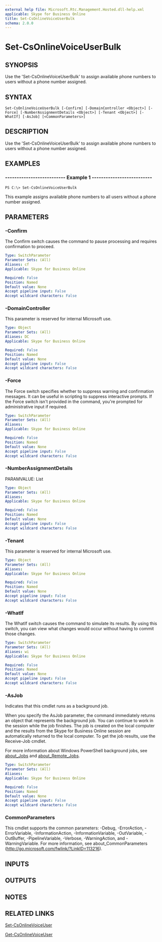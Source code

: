 ```yaml
---
external help file: Microsoft.Rtc.Management.Hosted.dll-help.xml
applicable: Skype for Business Online
title: Set-CsOnlineVoiceUserBulk
schema: 2.0.0
---
```


# Set-CsOnlineVoiceUserBulk

## SYNOPSIS
Use the 'Set-CsOnlineVoiceUserBulk' to assign available phone numbers to users without a phone number assigned.

## SYNTAX

```
Set-CsOnlineVoiceUserBulk [-Confirm] [-DomainController <Object>] [-Force] [-NumberAssignmentDetails <Object>] [-Tenant <Object>] [-WhatIf] [-AsJob] [<CommonParameters>]
```

## DESCRIPTION
Use the 'Set-CsOnlineVoiceUserBulk' to assign available phone numbers to users without a phone number assigned.

## EXAMPLES

### -------------------------- Example 1 --------------------------
```
PS C:\> Set-CsOnlineVoiceUserBulk
```

This example assigns available phone numbers to all users without a phone number assigned.


## PARAMETERS

### -Confirm
The Confirm switch causes the command to pause processing and requires confirmation to proceed.

```yaml
Type: SwitchParameter
Parameter Sets: (All)
Aliases: cf
Applicable: Skype for Business Online

Required: False
Position: Named
Default value: None
Accept pipeline input: False
Accept wildcard characters: False
```

### -DomainController
This parameter is reserved for internal Microsoft use.

```yaml
Type: Object
Parameter Sets: (All)
Aliases: DC
Applicable: Skype for Business Online

Required: False
Position: Named
Default value: None
Accept pipeline input: False
Accept wildcard characters: False
```

### -Force
The Force switch specifies whether to suppress warning and confirmation messages. 
It can be useful in scripting to suppress interactive prompts. 
If the Force switch isn't provided in the command, you're prompted for administrative input if required.

```yaml
Type: SwitchParameter
Parameter Sets: (All)
Aliases: 
Applicable: Skype for Business Online

Required: False
Position: Named
Default value: None
Accept pipeline input: False
Accept wildcard characters: False
```

### -NumberAssignmentDetails
PARAMVALUE: List

```yaml
Type: Object
Parameter Sets: (All)
Aliases: 
Applicable: Skype for Business Online

Required: False
Position: Named
Default value: None
Accept pipeline input: False
Accept wildcard characters: False
```

### -Tenant
This parameter is reserved for internal Microsoft use.

```yaml
Type: Object
Parameter Sets: (All)
Aliases: 
Applicable: Skype for Business Online

Required: False
Position: Named
Default value: None
Accept pipeline input: False
Accept wildcard characters: False
```

### -WhatIf
The WhatIf switch causes the command to simulate its results. 
By using this switch, you can view what changes would occur without having to commit those changes.

```yaml
Type: SwitchParameter
Parameter Sets: (All)
Aliases: wi
Applicable: Skype for Business Online

Required: False
Position: Named
Default value: None
Accept pipeline input: False
Accept wildcard characters: False
```

### -AsJob
Indicates that this cmdlet runs as a background job.

When you specify the AsJob parameter, the command immediately returns an object that represents the background job. You can continue to work in the session while the job finishes. The job is created on the local computer and the results from the Skype for Business Online session are automatically returned to the local computer. To get the job results, use the Receive-Job cmdlet.

For more information about Windows PowerShell background jobs, see [about_Jobs](https://docs.microsoft.com/en-us/powershell/module/microsoft.powershell.core/about/about_jobs?view=powershell-6) and [about_Remote_Jobs](https://docs.microsoft.com/en-us/powershell/module/microsoft.powershell.core/about/about_remote_jobs?view=powershell-6).

```yaml
Type: SwitchParameter
Parameter Sets: (All)
Aliases: 
Applicable: Skype for Business Online

Required: False
Position: Named
Default value: None
Accept pipeline input: False
Accept wildcard characters: False
```

### CommonParameters
This cmdlet supports the common parameters: -Debug, -ErrorAction, -ErrorVariable, -InformationAction, -InformationVariable, -OutVariable, -OutBuffer, -PipelineVariable, -Verbose, -WarningAction, and -WarningVariable. For more information, see about_CommonParameters (http://go.microsoft.com/fwlink/?LinkID=113216).

## INPUTS

## OUTPUTS

## NOTES

## RELATED LINKS
[Set-CsOnlineVoiceUser](https://docs.microsoft.com/en-us/powershell/module/skype/set-csonlinevoiceuser?view=skype-ps)

[Get-CsOnlineVoiceUser](https://docs.microsoft.com/en-us/powershell/module/skype/get-csonlinevoiceuser?view=skype-ps)
